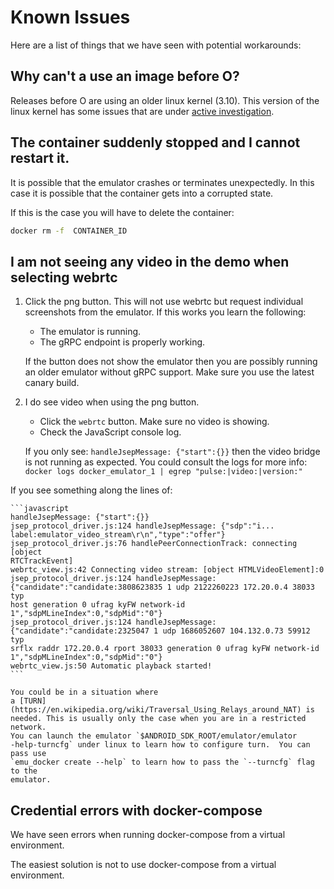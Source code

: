 # Known Issues

Here are a list of things that we have seen with potential workarounds:

## Why can't a use an image before O?

Releases before O are using an older linux kernel (3.10). This version of the
linux kernel has some issues that are under [active
investigation](https://issuetracker.google.com/issues/140881613).

## The container suddenly stopped and I cannot restart it.

It is possible that the emulator crashes or terminates unexpectedly. In this
case it is possible that the container gets into a corrupted state.

If this is the case you will have to delete the container:

```sh # stop the container docker stop CONTAINER_ID # removes the container
docker rm -f  CONTAINER_ID
```

## I am not seeing any video in the demo when selecting webrtc

1. Click the png button. This will not use webrtc but request individual
   screenshots from the emulator. If this works you learn the following:

    - The emulator is running.
    - The gRPC endpoint is properly working.

    If the button does not show the emulator then you are possibly running an
    older emulator without gRPC support. Make sure you use the latest canary
    build.

2. I do see video when using the png button.

    - Click the `webrtc` button. Make sure no video is showing.
    - Check the JavaScript console log.

    If you only see: `handleJsepMessage: {"start":{}}` then the video bridge is
    not running as expected. You could consult the logs for more info:  `docker
    logs docker_emulator_1 | egrep "pulse:|video:|version:"`

If you see something along the lines of:

    ```javascript
    handleJsepMessage: {"start":{}}
    jsep_protocol_driver.js:124 handleJsepMessage: {"sdp":"i...
    label:emulator_video_stream\r\n","type":"offer"}
    jsep_protocol_driver.js:76 handlePeerConnectionTrack: connecting [object
    RTCTrackEvent]
    webrtc_view.js:42 Connecting video stream: [object HTMLVideoElement]:0
    jsep_protocol_driver.js:124 handleJsepMessage:
    {"candidate":"candidate:3808623835 1 udp 2122260223 172.20.0.4 38033 typ
    host generation 0 ufrag kyFW network-id 1","sdpMLineIndex":0,"sdpMid":"0"}
    jsep_protocol_driver.js:124 handleJsepMessage:
    {"candidate":"candidate:2325047 1 udp 1686052607 104.132.0.73 59912 typ
    srflx raddr 172.20.0.4 rport 38033 generation 0 ufrag kyFW network-id
    1","sdpMLineIndex":0,"sdpMid":"0"}
    webrtc_view.js:50 Automatic playback started!
    ```

    You could be in a situation where
    a [TURN](https://en.wikipedia.org/wiki/Traversal_Using_Relays_around_NAT) is
    needed. This is usually only the case when you are in a restricted network.
    You can launch the emulator `$ANDROID_SDK_ROOT/emulator/emulator
    -help-turncfg` under linux to learn how to configure turn.  You can pass use
    `emu_docker create --help` to learn how to pass the `--turncfg` flag to the
    emulator.


## Credential errors with docker-compose

We have seen errors when running docker-compose from a virtual environment.

The easiest solution is not to use docker-compose from a virtual environment.
